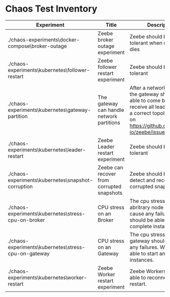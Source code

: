 
[comment]: # (Generated document; run 'python ./scripts/inventory.py' to generate )
# Chaos Test Inventory

| Experiment | Title | Description | Reliability | Availability |
|-----|----|----|----|----|
| ./chaos-experiments\docker-compose\broker-outage | Zeebe broker outage experiment | Zeebe should be fault-tolerant when one broker dies | high | high |
| ./chaos-experiments\kubernetes\follower-restart | Zeebe follower restart experiment | Zeebe should be fault-tolerant | high | high |
| ./chaos-experiments\kubernetes\gateway-partition | The gateway can handle network partitions | After a network partition the gateway should be able to come back and receive all leaders to have a correct topology. Based on https://github.com/zeebe-io/zeebe/issues/4557 | high | high |
| ./chaos-experiments\kubernetes\leader-restart | Zeebe Leader restart experiment | Zeebe should be fault-tolerant | high | high |
| ./chaos-experiments\kubernetes\snapshot-corruption | Zeebe can recover from corrupted snapshots | Zeebe should be able to detect and recover from corrupted snapshot | high | high |
| ./chaos-experiments\kubernetes\stress-cpu-on-broker | CPU stress on an Broker | The cpu stress on an abritrary node should not cause any failures. We should be able to start and complete instances. | high | high |
| ./chaos-experiments\kubernetes\stress-cpu-on-gateway | CPU stress on an Gateway | The cpu stress on gateway should not cause any failures. We should be able to start and complete instances. | high | high |
| ./chaos-experiments\kubernetes\worker-restart | Zeebe Worker restart experiment | Zeebe Workers should be able to reconnect after restart. | high | high |
